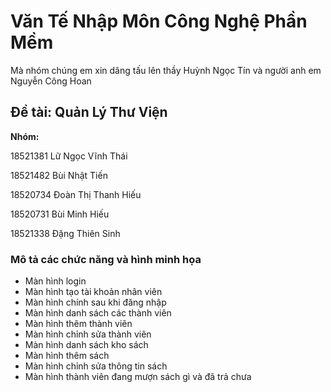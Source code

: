 # Văn Tế Nhập Môn Công Nghệ Phần Mềm
Mà nhóm chúng em xin dâng tấu lên thầy Huỳnh Ngọc Tín và người anh em Nguyễn Công Hoan
## Đề tài: Quản Lý Thư Viện
**Nhóm:**

18521381 Lữ Ngọc Vĩnh Thái

18521482 Bùi Nhật Tiến 

18520734 Đoàn Thị Thanh Hiếu

18520731 Bùi Minh Hiếu

18521338 Đặng Thiên Sinh
### Mô tả các chức năng và hình minh họa
- Màn hình login
- Màn hình tạo tài khoản nhân viên
- Màn hình chính sau khi đăng nhập
- Màn hình danh sách các thành viên
- Màn hình thêm thành viên
- Màn hình chỉnh sửa thành viên
- Màn hình danh sách kho sách
- Màn hình thêm sách
- Màn hình chỉnh sửa thông tin sách
- Màn hình thành viên đang mượn sách gì và đã trả chưa

